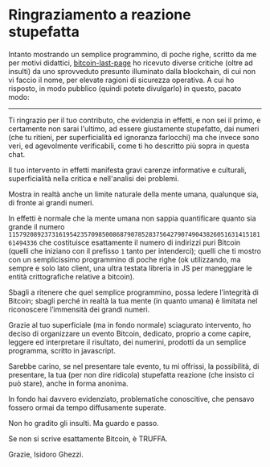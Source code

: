 
# Ringraziamento a reazione stupefatta

Intanto mostrando un semplice programmino, di poche righe, scritto da me per motivi didattici, [bitcoin-last-page](https://isidoroghezzi.bitbucket.io/directory-js/?page=1809251394333065553493296640760748560200586941860545380978205674086221273349&network=0) ho ricevuto diverse critiche (oltre ad insulti) da uno sprovveduto presunto illuminato dalla blockchain, di cui non vi faccio il nome, per elevate ragioni di sicurezza operativa. A cui ho risposto, in modo pubblico (quindi potete divulgarlo) in questo, pacato modo:

---

Ti ringrazio per il tuo contributo, che evidenzia in effetti, e non sei il primo, e certamente non sarai l'ultimo, ad essere giustamente stupefatto, dai numeri (che tu ritieni, per superficialità ed ignoranza farlocchi) ma che invece sono veri, ed agevolmente verificabili, come ti ho descritto più sopra in questa chat.

Il tuo intervento in effetti manifesta gravi carenze informative e culturali, superficialità nella critica e nell'analisi dei problemi.

Mostra in realtà anche un limite naturale della mente umana, qualunque sia, di fronte ai grandi numeri.

In effetti è normale che la mente umana non sappia quantificare quanto sia grande il numero `115792089237316195423570985008687907852837564279074904382605163141518161494336` che costituisce esattamente il numero di indirizzi puri Bitcoin (quelli che iniziano con il prefisso `1` tanto per intenderci); quelli che ti mostro con un semplicissimo programmino di poche righe (ok utilizzando, ma sempre e solo lato client, una ultra testata libreria in JS per maneggiare le entità crittografiche relative a bitcoin).

Sbagli a ritenere che quel semplice programmino, possa ledere l’integrità di Bitcoin; sbagli perché in realtà la tua mente (in quanto umana) è limitata nel riconoscere l’immensità dei grandi numeri.

Grazie al tuo superficiale (ma in fondo normale) sciagurato intervento, ho deciso di organizzare un evento Bitcoin, dedicato, proprio a come capire, leggere ed interpretare il risultato, dei numerini, prodotti da un semplice programma, scritto in javascript.

Sarebbe carino, se nel presentare tale evento, tu mi offrissi, la possibilità, di presentare, la tua (per non dire ridicola) stupefatta reazione (che insisto ci può stare), anche in forma anonima.

In fondo hai davvero evidenziato, problematiche conoscitive, che pensavo fossero ormai da tempo diffusamente superate.

Non ho gradito gli insulti.
Ma guardo e passo.

Se non si scrive esattamente Bitcoin, è TRUFFA.

Grazie, Isidoro Ghezzi.
